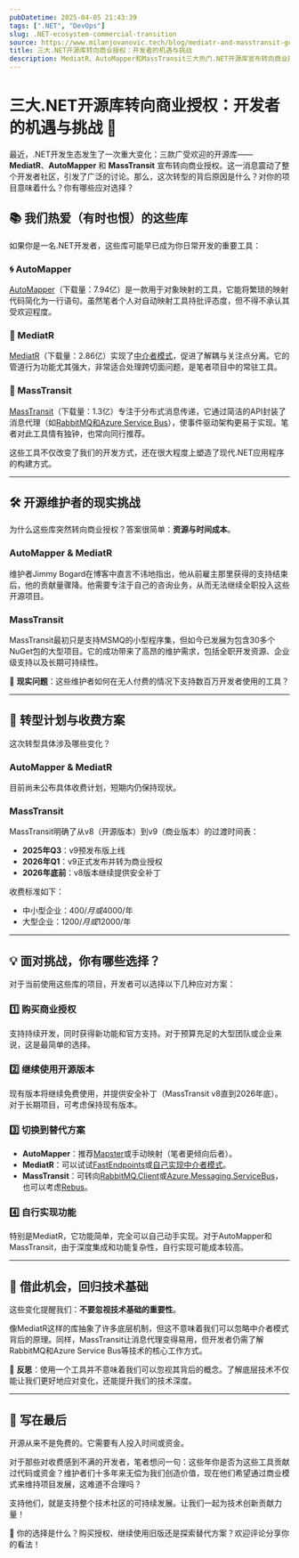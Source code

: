 ```yaml
---
pubDatetime: 2025-04-05 21:43:39
tags: [".NET", "DevOps"]
slug: .NET-ecosystem-commercial-transition
source: https://www.milanjovanovic.tech/blog/mediatr-and-masstransit-going-commercial-what-this-means-for-you
title: 三大.NET开源库转向商业授权：开发者的机遇与挑战
description: MediatR、AutoMapper和MassTransit三大热门.NET开源库宣布转向商业授权，对开发者和行业生态系统产生深远影响。本文分析转型原因、对项目的实际影响，以及开发者的可选应对方案。
---
```


# 三大.NET开源库转向商业授权：开发者的机遇与挑战 🚀

最近，.NET开发生态发生了一次重大变化：三款广受欢迎的开源库——**MediatR**、**AutoMapper** 和 **MassTransit** 宣布转向商业授权。这一消息震动了整个开发者社区，引发了广泛的讨论。那么，这次转型的背后原因是什么？对你的项目意味着什么？你有哪些应对选择？

## 📚 我们热爱（有时也恨）的这些库

如果你是一名.NET开发者，这些库可能早已成为你日常开发的重要工具：

### 🌀 AutoMapper

[AutoMapper](https://github.com/AutoMapper/AutoMapper)（下载量：7.94亿）是一款用于对象映射的工具，它能将繁琐的映射代码简化为一行语句。虽然笔者个人对自动映射工具持批评态度，但不得不承认其受欢迎程度。

### 🔄 MediatR

[MediatR](https://github.com/jbogard/MediatR)（下载量：2.86亿）实现了[中介者模式](https://www.milanjovanovic.tech/blog/cqrs-pattern-with-mediatr)，促进了解耦与关注点分离。它的管道行为功能尤其强大，非常适合处理跨切面问题，是笔者项目中的常驻工具。

### 📨 MassTransit

[MassTransit](https://github.com/MassTransit/MassTransit)（下载量：1.3亿）专注于分布式消息传递，它通过简洁的API封装了消息代理（如[RabbitMQ和Azure Service Bus](https://www.milanjovanovic.tech/blog/using-masstransit-with-rabbitmq-and-azure-service-bus)），使事件驱动架构更易于实现。笔者对此工具情有独钟，也常向同行推荐。

这些工具不仅改变了我们的开发方式，还在很大程度上塑造了现代.NET应用程序的构建方式。

---

## 🛠️ 开源维护者的现实挑战

为什么这些库突然转向商业授权？答案很简单：**资源与时间成本**。

### AutoMapper & MediatR

维护者Jimmy Bogard在博客中直言不讳地指出，他从前雇主那里获得的支持结束后，他的贡献量骤降。他需要专注于自己的咨询业务，从而无法继续全职投入这些开源项目。

### MassTransit

MassTransit最初只是支持MSMQ的小型程序集，但如今已发展为包含30多个NuGet包的大型项目。它的成功带来了高昂的维护需求，包括全职开发资源、企业级支持以及长期可持续性。

📌 **现实问题**：这些维护者如何在无人付费的情况下支持数百万开发者使用的工具？

---

## 🔑 转型计划与收费方案

这次转型具体涉及哪些变化？

### AutoMapper & MediatR

目前尚未公布具体收费计划，短期内仍保持现状。

### MassTransit

MassTransit明确了从v8（开源版本）到v9（商业版本）的过渡时间表：

- **2025年Q3**：v9预发布版上线
- **2026年Q1**：v9正式发布并转为商业授权
- **2026年底前**：v8版本继续提供安全补丁

收费标准如下：

- 中小型企业：$400/月或$4000/年
- 大型企业：$1200/月或$12000/年

---

## 💡 面对挑战，你有哪些选择？

对于当前使用这些库的项目，开发者可以选择以下几种应对方案：

### 1️⃣ 购买商业授权

支持持续开发，同时获得新功能和官方支持。对于预算充足的大型团队或企业来说，这是最简单的选择。

### 2️⃣ 继续使用开源版本

现有版本将继续免费使用，并提供安全补丁（MassTransit v8直到2026年底）。对于长期项目，可考虑保持现有版本。

### 3️⃣ 切换到替代方案

- **AutoMapper**：推荐[Mapster](https://github.com/MapsterMapper/Mapster)或手动映射（笔者更倾向后者）。
- **MediatR**：可以试试[FastEndpoints](https://github.com/FastEndpoints/FastEndpoints)或[自己实现中介者模式](https://www.milanjovanovic.tech/blog/stop-conflating-cqrs-and-mediatr)。
- **MassTransit**：可转向[RabbitMQ.Client](https://www.nuget.org/packages/rabbitmq.client/)或[Azure.Messaging.ServiceBus](https://www.nuget.org/packages/Azure.Messaging.ServiceBus)，也可以考虑[Rebus](https://www.milanjovanovic.tech/blog/implementing-the-saga-pattern-with-rebus-and-rabbitmq)。

### 4️⃣ 自行实现功能

特别是MediatR，它功能简单，完全可以自己动手实现。对于AutoMapper和MassTransit，由于深度集成和功能复杂性，自行实现可能成本较高。

---

## 🧐 借此机会，回归技术基础

这些变化提醒我们：**不要忽视技术基础的重要性**。

像MediatR这样的库抽象了许多底层机制，但这不意味着我们可以忽略中介者模式背后的原理。同样，MassTransit让消息代理变得易用，但开发者仍需了解RabbitMQ和Azure Service Bus等技术的核心工作方式。

📌 **反思**：使用一个工具并不意味着我们可以忽视其背后的概念。了解底层技术不仅能让我们更好地应对变化，还能提升我们的技术深度。

---

## 💬 写在最后

开源从来不是免费的。它需要有人投入时间或资金。

对于那些对收费感到不满的开发者，笔者想问一句：这些年你是否为这些工具贡献过代码或资金？维护者们十多年来无偿为我们创造价值，现在他们希望通过商业模式来维持项目发展，这难道不合理吗？

支持他们，就是支持整个技术社区的可持续发展。让我们一起为技术创新贡献力量！

📢 你的选择是什么？购买授权、继续使用旧版还是探索替代方案？欢迎评论分享你的看法！
